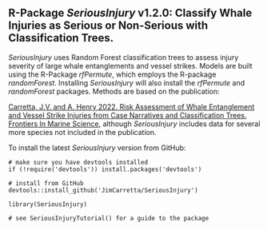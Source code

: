 ## R-Package *SeriousInjury* v1.2.0: Classify Whale Injuries as Serious or Non-Serious with Classification Trees.

*SeriousInjury* uses Random Forest classification trees to assess injury severity of large whale entanglements and vessel strikes. Models are built using the R-Package *rfPermute*, which employs the R-package *randomForest*. Installing *SeriousInjury* will also install the *rfPermute* and *randomForest* packages. Methods are based on the publication:

[Carretta, J.V. and A. Henry 2022. Risk Assessment of Whale Entanglement and Vessel Strike Injuries from Case Narratives and Classification Trees. Frontiers In Marine Science](https://www.frontiersin.org/articles/10.3389/fmars.2022.863070/abstract), although *SeriousInjury* includes data for several more species not included in the publication.

To install the latest *SeriousInjury* version from GitHub:
```
# make sure you have devtools installed
if (!require('devtools')) install.packages('devtools')

# install from GitHub
devtools::install_github('JimCarretta/SeriousInjury')

library(SeriousInjury)

# see SeriousInjuryTutorial() for a guide to the package

```
